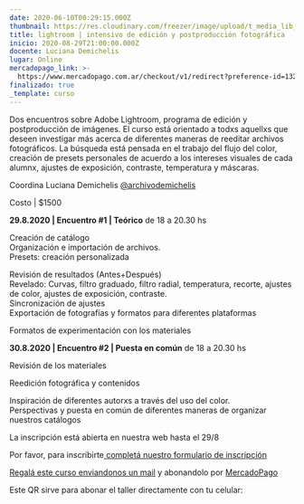 ```yaml
---
date: 2020-06-10T00:29:15.000Z
thumbnail: https://res.cloudinary.com/freezer/image/upload/t_media_lib_thumb/v1597629049/2020/reedit2020-3069_nknnqn.jpg
title: lightroom | intensivo de edición y postproducción fotográfica
inicio: 2020-08-29T21:00:00.000Z
docente: Luciana Demichelis
lugar: Online
mercadopago_link: >-
  https://www.mercadopago.com.ar/checkout/v1/redirect?preference-id=132297489-04bf2cd2-e6dc-49db-b6b3-fd507c8fd024
finalizado: true
_template: curso
---
```


Dos encuentros sobre Adobe Lightroom, programa de edición y postproducción de imágenes. El curso está orientado a todxs aquellxs que deseen investigar más acerca de diferentes maneras de reeditar archivos fotográficos. La búsqueda está pensada en el trabajo del flujo del color, creación de presets personales de acuerdo a los intereses visuales de cada alumnx, ajustes de exposición, contraste, temperatura y máscaras.

Coordina Luciana Demichelis [@archivodemichelis](www.instagram.com/demichelisluciana)

Costo | $1500

**29.8.2020 | Encuentro #1 | Teórico** de 18 a 20.30 hs

Creación de catálogo  
Organización e importación de archivos.  
Presets: creación personalizada

Revisión de resultados (Antes+Después)  
Revelado: Curvas, filtro graduado, filtro radial, temperatura, recorte, ajustes de color, ajustes de exposición, contraste.  
Sincronización de ajustes  
Exportación de fotografías y formatos para diferentes plataformas

Formatos de experimentación con los materiales

**30.8.2020 | Encuentro #2 | Puesta en común** de 18 a 20.30 hs

Revisión de los materiales

Reedición fotográfica y contenidos

Inspiración de diferentes autorxs a través del uso del color.  
Perspectivas y puesta en común de diferentes maneras de organizar nuestros catálogos

La inscripción está abierta en nuestra web hasta el 29/8

Por favor, para inscribirte[ completá nuestro formulario de inscripción](https://docs.google.com/forms/u/1/d/1-Hy2mW-MFr7nSV7qDi0ETH6h51jEwdqny7qcDQj0a-U/edit?usp=drive_web)

[Regalá este curso enviandonos un mail](freezerfoto@gmail.com) y abonandolo por [MercadoPago ](https://www.mercadopago.com.ar/checkout/v1/redirect?preference-id=132297489-04bf2cd2-e6dc-49db-b6b3-fd507c8fd024)

Este QR sirve para abonar el taller directamente con tu celular:
